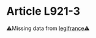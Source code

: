 # Article L921-3

⚠️Missing data from [legifrance](https://www.legifrance.gouv.fr/codes/article_lc/LEGIARTI000006243186)⚠️